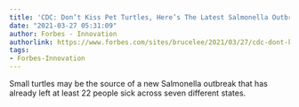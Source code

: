 ```yaml
---
title: 'CDC: Don’t Kiss Pet Turtles, Here’s The Latest Salmonella Outbreak'
date: "2021-03-27 05:31:09"
author: Forbes - Innovation
authorlink: https://www.forbes.com/sites/brucelee/2021/03/27/cdc-dont-kiss-pet-turtles-heres-the-latest-salmonella-outbreak/
tags:
- Forbes-Innovation
---
```

Small turtles may be the source of a new Salmonella outbreak that has already left at least 22 people sick across seven different states.